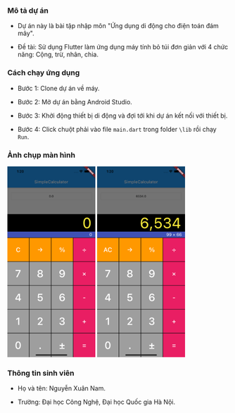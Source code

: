 ### Mô tả dự án

- Dự án này là bài tập nhập môn "Ứng dụng di động cho điện toán đám mây".

- Đề tài: Sử dụng Flutter làm ứng dụng máy tính bỏ túi đơn giản với 4 chức năng: Cộng, trừ, nhân, chia.

### Cách chạy ứng dụng

- Bước 1: Clone dự án về máy.

- Bước 2: Mở dự án bằng Android Studio.
- Bước 3: Khởi động thiết bị di động và đợi tới khi dự án kết nối với thiết bị.

- Bước 4: Click chuột phải vào file `main.dart` trong folder `\lib` rồi chạy `Run`.
### Ảnh chụp màn hình

<img src="image1.png" alt="drawing" width="200"/>
<img src="image2.png" alt="drawing" width="200"/>

### Thông tin sinh viên

- Họ và tên: Nguyễn Xuân Nam.

- Trường: Đại học Công Nghệ, Đại học Quốc gia Hà Nội.
